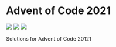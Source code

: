 # Advent of Code 2021

![](https://img.shields.io/badge/day%20📅-13-blue)
![](https://img.shields.io/badge/days%20completed-10-red)
![](https://img.shields.io/badge/stars%20⭐-20-yellow)

Solutions for Advent of Code 20121